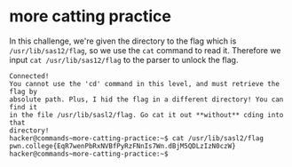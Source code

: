 # more catting practice
In this challenge, we're given the directory to the flag which is `/usr/lib/sas12/flag`, so we use the `cat` command to read it.
Therefore we input `cat /usr/lib/sas12/flag` to the parser to unlock the flag.
```
Connected!
You cannot use the 'cd' command in this level, and must retrieve the flag by
absolute path. Plus, I hid the flag in a different directory! You can find it
in the file /usr/lib/sasl2/flag. Go cat it out **without** cding into that
directory!
hacker@commands~more-catting-practice:~$ cat /usr/lib/sasl2/flag
pwn.college{EqR7wenPbRxNVBfPyRzFNnIs7Wn.dBjM5QDLzIzN0czW}
hacker@commands~more-catting-practice:~$
```
